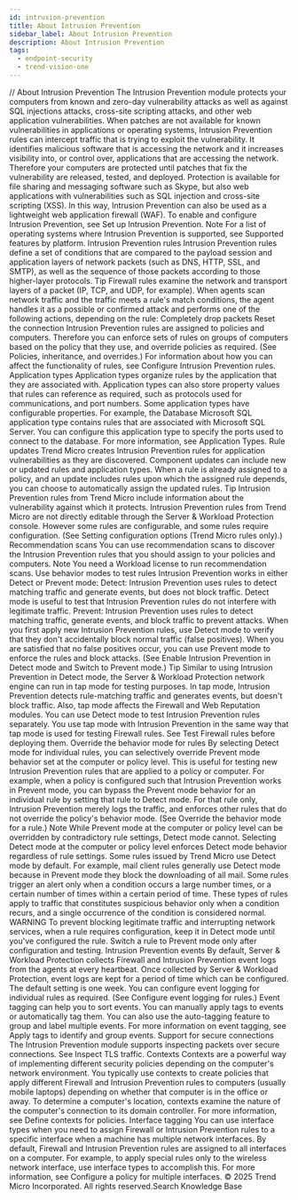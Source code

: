 ```yaml
---
id: intrusion-prevention
title: About Intrusion Prevention
sidebar_label: About Intrusion Prevention
description: About Intrusion Prevention
tags:
  - endpoint-security
  - trend-vision-one
---
```


/*<![CDATA[*/ $('#title').html($('meta[name=map-description]').attr('content')); /*]]>*/ About Intrusion Prevention The Intrusion Prevention module protects your computers from known and zero-day vulnerability attacks as well as against SQL injections attacks, cross-site scripting attacks, and other web application vulnerabilities. When patches are not available for known vulnerabilities in applications or operating systems, Intrusion Prevention rules can intercept traffic that is trying to exploit the vulnerability. It identifies malicious software that is accessing the network and it increases visibility into, or control over, applications that are accessing the network. Therefore your computers are protected until patches that fix the vulnerability are released, tested, and deployed. Protection is available for file sharing and messaging software such as Skype, but also web applications with vulnerabilities such as SQL injection and cross-site scripting (XSS). In this way, Intrusion Prevention can also be used as a lightweight web application firewall (WAF). To enable and configure Intrusion Prevention, see Set up Intrusion Prevention. Note For a list of operating systems where Intrusion Prevention is supported, see Supported features by platform. Intrusion Prevention rules Intrusion Prevention rules define a set of conditions that are compared to the payload session and application layers of network packets (such as DNS, HTTP, SSL, and SMTP), as well as the sequence of those packets according to those higher-layer protocols. Tip Firewall rules examine the network and transport layers of a packet (IP, TCP, and UDP, for example). When agents scan network traffic and the traffic meets a rule's match conditions, the agent handles it as a possible or confirmed attack and performs one of the following actions, depending on the rule: Completely drop packets Reset the connection Intrusion Prevention rules are assigned to policies and computers. Therefore you can enforce sets of rules on groups of computers based on the policy that they use, and override policies as required. (See Policies, inheritance, and overrides.) For information about how you can affect the functionality of rules, see Configure Intrusion Prevention rules. Application types Application types organize rules by the application that they are associated with. Application types can also store property values that rules can reference as required, such as protocols used for communications, and port numbers. Some application types have configurable properties. For example, the Database Microsoft SQL application type contains rules that are associated with Microsoft SQL Server. You can configure this application type to specify the ports used to connect to the database. For more information, see Application Types. Rule updates Trend Micro creates Intrusion Prevention rules for application vulnerabilities as they are discovered. Component updates can include new or updated rules and application types. When a rule is already assigned to a policy, and an update includes rules upon which the assigned rule depends, you can choose to automatically assign the updated rules. Tip Intrusion Prevention rules from Trend Micro include information about the vulnerability against which it protects. Intrusion Prevention rules from Trend Micro are not directly editable through the Server & Workload Protection console. However some rules are configurable, and some rules require configuration. (See Setting configuration options (Trend Micro rules only).) Recommendation scans You can use recommendation scans to discover the Intrusion Prevention rules that you should assign to your policies and computers. Note You need a Workload license to run recommendation scans. Use behavior modes to test rules Intrusion Prevention works in either Detect or Prevent mode: Detect: Intrusion Prevention uses rules to detect matching traffic and generate events, but does not block traffic. Detect mode is useful to test that Intrusion Prevention rules do not interfere with legitimate traffic. Prevent: Intrusion Prevention uses rules to detect matching traffic, generate events, and block traffic to prevent attacks. When you first apply new Intrusion Prevention rules, use Detect mode to verify that they don't accidentally block normal traffic (false positives). When you are satisfied that no false positives occur, you can use Prevent mode to enforce the rules and block attacks. (See Enable Intrusion Prevention in Detect mode and Switch to Prevent mode.) Tip Similar to using Intrusion Prevention in Detect mode, the Server & Workload Protection network engine can run in tap mode for testing purposes. In tap mode, Intrusion Prevention detects rule-matching traffic and generates events, but doesn't block traffic. Also, tap mode affects the Firewall and Web Reputation modules. You can use Detect mode to test Intrusion Prevention rules separately. You use tap mode with Intrusion Prevention in the same way that tap mode is used for testing Firewall rules. See Test Firewall rules before deploying them. Override the behavior mode for rules By selecting Detect mode for individual rules, you can selectively override Prevent mode behavior set at the computer or policy level. This is useful for testing new Intrusion Prevention rules that are applied to a policy or computer. For example, when a policy is configured such that Intrusion Prevention works in Prevent mode, you can bypass the Prevent mode behavior for an individual rule by setting that rule to Detect mode. For that rule only, Intrusion Prevention merely logs the traffic, and enforces other rules that do not override the policy's behavior mode. (See Override the behavior mode for a rule.) Note While Prevent mode at the computer or policy level can be overridden by contradictory rule settings, Detect mode cannot. Selecting Detect mode at the computer or policy level enforces Detect mode behavior regardless of rule settings. Some rules issued by Trend Micro use Detect mode by default. For example, mail client rules generally use Detect mode because in Prevent mode they block the downloading of all mail. Some rules trigger an alert only when a condition occurs a large number times, or a certain number of times within a certain period of time. These types of rules apply to traffic that constitutes suspicious behavior only when a condition recurs, and a single occurrence of the condition is considered normal. WARNING To prevent blocking legitimate traffic and interrupting network services, when a rule requires configuration, keep it in Detect mode until you've configured the rule. Switch a rule to Prevent mode only after configuration and testing. Intrusion Prevention events By default, Server & Workload Protection collects Firewall and Intrusion Prevention event logs from the agents at every heartbeat. Once collected by Server & Workload Protection, event logs are kept for a period of time which can be configured. The default setting is one week. You can configure event logging for individual rules as required. (See Configure event logging for rules.) Event tagging can help you to sort events. You can manually apply tags to events or automatically tag them. You can also use the auto-tagging feature to group and label multiple events. For more information on event tagging, see Apply tags to identify and group events. Support for secure connections The Intrusion Prevention module supports inspecting packets over secure connections. See Inspect TLS traffic. Contexts Contexts are a powerful way of implementing different security policies depending on the computer's network environment. You typically use contexts to create policies that apply different Firewall and Intrusion Prevention rules to computers (usually mobile laptops) depending on whether that computer is in the office or away. To determine a computer's location, contexts examine the nature of the computer's connection to its domain controller. For more information, see Define contexts for policies. Interface tagging You can use interface types when you need to assign Firewall or Intrusion Prevention rules to a specific interface when a machine has multiple network interfaces. By default, Firewall and Intrusion Prevention rules are assigned to all interfaces on a computer. For example, to apply special rules only to the wireless network interface, use interface types to accomplish this. For more information, see Configure a policy for multiple interfaces. © 2025 Trend Micro Incorporated. All rights reserved.Search Knowledge Base
